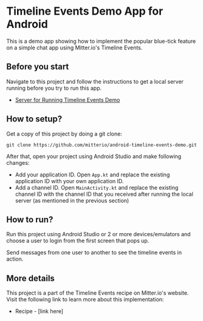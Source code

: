 # Timeline Events Demo App for Android
This is a demo app showing how to implement the popular blue-tick feature on a simple chat app using Mitter.io's Timeline Events.

## Before you start

Navigate to this project and follow the instructions to get a local server running before you try to run this app.

* [Server for Running Timeline Events Demo](https://github.com/mitterio/server-timeline-events-demo)

## How to setup?

Get a copy of this project by doing a git clone:

```
git clone https://github.com/mitterio/android-timeline-events-demo.git
```

After that, open your project using Android Studio and make following changes:

* Add your application ID. Open `App.kt` and replace the existing application ID with your own application ID.
* Add a channel ID. Open `MainActivity.kt` and replace the existing channel ID with the channel ID that you received after running the local server (as mentioned in the previous section)

## How to run?

Run this project using Android Studio or 2 or more devices/emulators and choose a user to login from the first screen that pops up.

Send messages from one user to another to see the timeline events in action.

## More details

This project is a part of the Timeline Events recipe on Mitter.io's website. Visit the following link to learn more about this implementation:

* Recipe - [link here]
